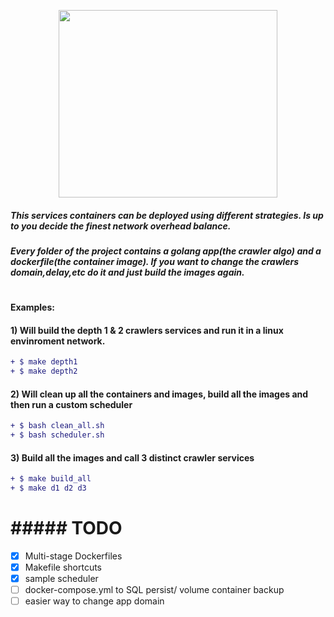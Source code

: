 <p align="center">
  <img width="350" height="300" src="http://pliutau.com/godocker.png">
</p>

##### This services containers can be deployed using different strategies. Is up to you decide the finest network overhead balance. 
##### Every folder of the project contains a golang app(the crawler algo) and a dockerfile(the container image). If you want to change the crawlers domain,delay,etc do it and just build the images again.
#
#### Examples:

#### 1) Will build the depth 1 & 2 crawlers services and run it in a linux envinroment network. 
```diff
+ $ make depth1
+ $ make depth2
 ```
#### 2) Will clean up all the containers and images, build all the images and then run a custom scheduler
```diff
+ $ bash clean_all.sh
+ $ bash scheduler.sh
 ```
#### 3) Build all the images and call 3 distinct crawler services 
```diff
+ $ make build_all
+ $ make d1 d2 d3
```
#
#
#  ##### TODO
- [x] Multi-stage Dockerfiles
- [x] Makefile shortcuts
- [x] sample scheduler
- [ ] docker-compose.yml to SQL persist/ volume container backup
- [ ] easier way to change app domain
